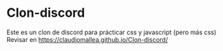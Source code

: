 # Clon-discord
Este es un clon de discord para prácticar css y javascript (pero más css)
Revisar en https://claudiomallea.github.io/Clon-discord/ 
